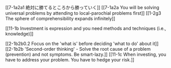 [[7-1a2a1 絶対に勝てるところから勝っていく]]
	[[7-1a2a You will be solving universal problems by attending to local-parochial problems first]]
		[[1-2g3 The sphere of comprehensibility expands infinitely]]

[[11-1b Investment is expression and you need methods and techniques (i.e., knowledge)]]

[[2-1b2b0.2 Focus on the 'what is' before deciding 'what to do' about it]]
	[[2-1b2b 'Second-order thinking' - Solve the root cause of a problem (prevention) and not symptoms. Be smart-lazy.]]
		[[11-1c When investing, you have to address your problem. You have to hedge your risk.]]